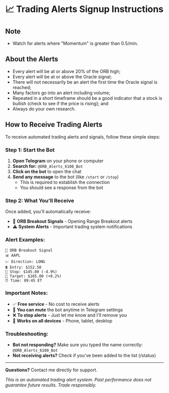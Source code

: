 # 📈 Trading Alerts Signup Instructions

## Note

- Watch for alerts where "Momentum" is greater than 0.5/min.

## About the Alerts

- Every alert will be at or above 20% of the ORB high;
- Every alert will be at or above the Oracle signal;
- There will not necessarily be an alert the first time the Oracle signal is reached;
- Many factors go into an alert including volume;
- Repeated in a short timeframe should be a good indicator that a stock is bullish (check to see if the price is rising); and
- Always do your own research.

## How to Receive Trading Alerts

To receive automated trading alerts and signals, follow these simple steps:

### Step 1: Start the Bot
1. **Open Telegram** on your phone or computer
2. **Search for:** `@ORB_Alerts_6100_Bot`
3. **Click on the bot** to open the chat
4. **Send any message** to the bot (like `/start` or `/stop`)
   - This is required to establish the connection
   - You should see a response from the bot

### Step 2: What You'll Receive
Once added, you'll automatically receive:
- 🚀 **ORB Breakout Signals** - Opening Range Breakout alerts
- ⚠️ **System Alerts** - Important trading system notifications

### Alert Examples:
```
🚀 ORB Breakout Signal
📊 AAPL
📈 Direction: LONG
💲 Entry: $152.50
🛑 Stop: $145.00 (-4.9%)
🎯 Target: $165.00 (+8.2%)
⏰ Time: 09:45 ET
```

### Important Notes:
- ✅ **Free service** - No cost to receive alerts
- 🔕 **You can mute** the bot anytime in Telegram settings
- ❌ **To stop alerts** - Just let me know and I'll remove you
- 📱 **Works on all devices** - Phone, tablet, desktop

### Troubleshooting:
- **Bot not responding?** Make sure you typed the name correctly: `@ORB_Alerts_6100_Bot`
- **Not receiving alerts?** Check if you've been added to the list (/status)

---

**Questions?** Contact me directly for support.

*This is an automated trading alert system. Past performance does not guarantee future results. Trade responsibly.*